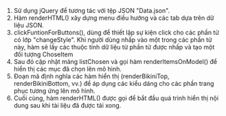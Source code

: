 1. Sử dụng jQuery để tương tác với tệp JSON "Data.json".
2. Hàm renderHTML() xây dựng menu điều hướng và các tab dựa trên dữ liệu JSON.
3. clickFuntionForButtons(), dùng để thiết lập sự kiện click cho các phần tử có lớp "changeStyle". Khi người dùng nhấp vào một trong các phần tử này, hàm sẽ lấy các thuộc tính dữ liệu từ phần tử được nhấp và tạo một đối tượng ChoseItem
4. Sau đó cập nhật mảng listChosen và gọi hàm renderItemsOnModel() để hiển thị các mục đã chọn lên mô hình.
5. Đoạn mã định nghĩa các hàm hiển thị (renderBikiniTop, renderBikiniBottom, vv.) để áp dụng các kiểu dáng cho các phần trang phục tương ứng lên mô hình.
6. Cuối cùng, hàm renderHTML() được gọi để bắt đầu quá trình hiển thị nội dung sau khi tài liệu đã được tải xong.
